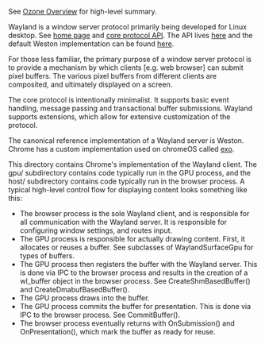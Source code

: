 See [Ozone
Overview](https://source.chromium.org/chromium/chromium/src/+/master:docs/ozone_overview.md)
for high-level summary.

Wayland is a window server protocol primarily being developed for Linux desktop.
See [home page](https://wayland.freedesktop.org/) and [core protocol
API](https://wayland.freedesktop.org/docs/html/). The API lives
[here](https://source.chromium.org/chromium/chromium/src/+/master:third_party/wayland/)
and the default Weston implementation can be found
[here](https://source.chromium.org/chromium/chromium/src/+/master:third_party/weston/).

For those less familiar, the primary purpose of a window server protocol is to
provide a mechanism by which clients [e.g. web browser] can submit pixel
buffers. The various pixel buffers from different clients are composited, and
ultimately displayed on a screen.

The core protocol is intentionally minimalist. It supports basic event handling,
message passing and transactional buffer submissions. Wayland supports
extensions, which allow for extensive customization of the protocol.

The canonical reference implementation of a Wayland server is Weston. Chrome has
a custom implementation used on chromeOS called
[exo](https://source.chromium.org/chromium/chromium/src/+/master:components/exo/).

This directory contains Chrome's implementation of the Wayland client. The gpu/
subdirectory contains code typically run in the GPU process, and the host/
subdirectory contains code typically run in the browser process. A typical
high-level control flow for displaying content looks something like this:

* The browser process is the sole Wayland client, and is responsible for all
communication with the Wayland server. It is responsible for configuring window
settings, and routes input.
* The GPU process is responsible for actually drawing content. First, it
allocates or reuses a buffer. See subclasses of WaylandSurfaceGpu for types of
buffers.
* The GPU process then registers the buffer with the Wayland server. This is
done via IPC to the browser process and results in the creation of a wl_buffer
object in the browser process. See CreateShmBasedBuffer() and
CreateDmabufBasedBuffer().
* The GPU process draws into the buffer.
* The GPU process commits the buffer for presentation. This is done via IPC to
the browser process. See CommitBuffer().
* The browser process eventually returns with OnSubmission() and
OnPresentation(), which mark the buffer as ready for reuse.


